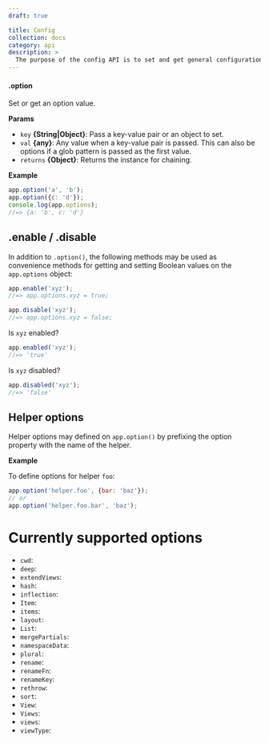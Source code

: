 ```yaml
---
draft: true

title: Config
collection: docs
category: api
description: > 
  The purpose of the config API is to set and get general configuration value that are globally usable and accessible in your assemble application.
---
```


#### .option

Set or get an option value.

**Params**

* `key` **{String|Object}**: Pass a key-value pair or an object to set.
* `val` **{any}**: Any value when a key-value pair is passed. This can also be options if a glob pattern is passed as the first value.
* `returns` **{Object}**: Returns the instance for chaining.

**Example**

```js
app.option('a', 'b');
app.option({c: 'd'});
console.log(app.options);
//=> {a: 'b', c: 'd'}
```

## .enable / .disable

In addition to `.option()`, the following methods may be used as convenience methods for getting and setting Boolean values on the `app.options` object:

```js
app.enable('xyz');
//=> app.options.xyz = true;

app.disable('xyz');
//=> app.options.xyz = false;
```

Is `xyz` enabled?

```js
app.enabled('xyz');
//=> 'true'
```

Is `xyz` disabled?

```js
app.disabled('xyz');
//=> 'false'
```

## Helper options

Helper options may defined on `app.option()` by prefixing the option property with the name of the helper.

**Example**

To define options for helper `foo`:

```js
app.option('helper.foo', {bar: 'baz'});
// or
app.option('helper.foo.bar', 'baz');
```

# Currently supported options

- `cwd`:
- `deep`:
- `extendViews`:
- `hash`:
- `inflection`:
- `Item`:
- `items`:
- `layout`:
- `List`:
- `mergePartials`:
- `namespaceData`:
- `plural`:
- `rename`:
- `renameFn`:
- `renameKey`:
- `rethrow`:
- `sort`:
- `View`:
- `Views`:
- `views`:
- `viewType`:

